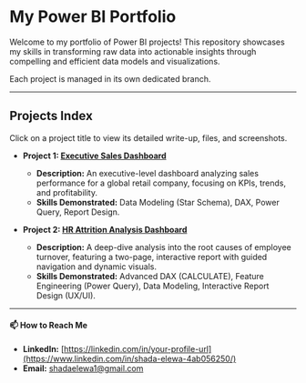 # My Power BI Portfolio

Welcome to my portfolio of Power BI projects! This repository showcases my skills in transforming raw data into actionable insights through compelling and efficient data models and visualizations.

Each project is managed in its own dedicated branch.

---

## Projects Index

Click on a project title to view its detailed write-up, files, and screenshots.

*   **Project 1: [Executive Sales Dashboard](https://github.com/ShadaElewa/powerbi_projects/tree/sales-dashboard)**
    *   **Description:** An executive-level dashboard analyzing sales performance for a global retail company, focusing on KPIs, trends, and profitability.
    *   **Skills Demonstrated:** Data Modeling (Star Schema), DAX, Power Query, Report Design.

*   **Project 2: [HR Attrition Analysis Dashboard](https://github.com/ShadaElewa/powerbi_projects/tree/hr-attrition-analysis)** 
    *   **Description:** A deep-dive analysis into the root causes of employee turnover, featuring a two-page, interactive report with guided navigation and dynamic visuals.
    *   **Skills Demonstrated:** Advanced DAX (CALCULATE), Feature Engineering (Power Query), Data Modeling, Interactive Report Design (UX/UI).

---

#### 📫 How to Reach Me

*   **LinkedIn:** [https://linkedin.com/in/your-profile-url](https://www.linkedin.com/in/shada-elewa-4ab056250/)
*   **Email:**  [shadaelewa1@gmail.com](mailto:shadaelewa1@gmail.com)
